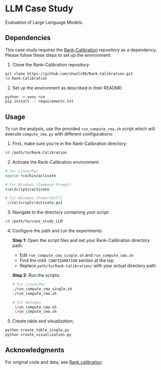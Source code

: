 # LLM Case Study

Evaluation of Large Language Models.

## Dependencies

This case study requires the [Rank-Calibration](https://github.com/shuoli90/Rank-Calibration) repository as a dependency. Please follow these steps to set up the environment:

1. Clone the Rank-Calibration repository:
```bash
git clone https://github.com/shuoli90/Rank-Calibration.git
cd Rank-Calibration
```

2. Set up the environment as described in their README:
```bash
python -m venv rce
pip install -r requirements.txt
```

## Usage

To run the analysis, use the provided `run_compute_cma.sh` script which will execute `compute_cma.py` with different configurations:

1. First, make sure you're in the Rank-Calibration directory:
```bash
cd /path/to/Rank-Calibration
```

2. Activate the Rank-Calibration environment:
```bash
# For Linux/Mac
source rce/bin/activate

# For Windows (Command Prompt)
rce\Scripts\activate

# For Windows (PowerShell)
.\rce\Scripts\Activate.ps1
```

3. Navigate to the directory containing your script:
```bash
cd /path/to/case_study_LLM
```

4. Configure the path and run the experiments:

    **Step 1:** Open the script files and set your Rank-Calibration directory path:
   - Edit `run_compute_cma_single.sh` and `run_compute_cma.sh`
   - Find the `USER CONFIGURATION` section at the top
   - Replace `path/to/Rank-Calibration/` with your actual directory path
   
   **Step 2:** Run the scripts:
    ```bash
    # For Linux/Mac
    ./run_compute_cma_single.sh
    ./run_compute_cma.sh

    # For Windows
    .\run_compute_cma.sh
    .\run_compute_cma.sh
    ```

5. Create table and visualization;
```bash
python create_table_single.py
python create_visualization.py
```

## Acknowledgments

For original code and data, see [Rank calibration](https://github.com/shuoli90/Rank-Calibration)